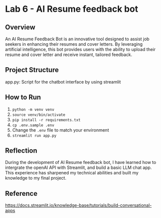 # Lab 6 - AI Resume feedback bot 

## Overview
An AI Resume Feedback Bot is an innovative tool designed to assist job seekers in enhancing their resumes and cover letters. By leveraging artificial intelligence, this bot provides users with the ability to upload their resume and cover letter and receive instant, tailored feedback.

## Project Structure
app.py: Script for the chatbot interface by using streamlit

## How to Run
1. `python -m venv venv`
2. `source venv/bin/activate`
3. `pip install -r requirements.txt`
4. `cp .env.sample .env`
5. Change the `.env` file to match your environment
6. `streamlit run app.py`

## Reflection
During the development of AI Resume feedback bot, I have learned how to intergrate the openAI API with Streamlit, and build a basic LLM chat app. This experience has sharpened my technical abilities and built my knowledge to my final project.


## Reference
https://docs.streamlit.io/knowledge-base/tutorials/build-conversational-apps
